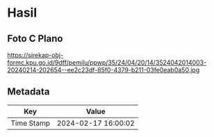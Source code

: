 # Hasil

## Foto C Plano

https://sirekap-obj-formc.kpu.go.id/9dff/pemilu/ppwp/35/24/04/20/14/3524042014003-20240214-202654--ee2c23df-85f0-4379-b211-03fe0eab0a50.jpg


## Metadata

| Key        | Value               |
| ---------- | ------------------- |
| Time Stamp | 2024-02-17 16:00:02 |



